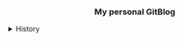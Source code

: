 <div align="center">
<h3>My personal GitBlog</h3>
<!-- <h4>Use the <a href ='https://github.com/DavideBri/Gesko'>Gesko</a></h4> -->
</div>

<details>
  <summary>History</summary>
  <div align="left">
<h4>2025-01-07 (완료)</h4>
<h5>- 테마변경(<a href ='https://github.com/DavideBri/Gesko'>Gesko</a>) 및 재업로드 / <a href ='https://github.com/pozuhtuhv/pozuhtuhv.github.io/'>참고</a></h5>
<h4>2025-01-03 ~ 2025-01-07 (완료)</h4>
<h5>- 테마 변경 작업 <a href='https://just-the-docs.com/'>Just the Docs</a> -> <a href ='https://github.com/DavideBri/Gesko'>Gesko</a></h5>
</div>
</details>


<!-- # Gesko

Simple and minimal Jekyll blog. 
Forked from [Asko](https://github.com/manuelmazzuola/asko).
Original theme from [Sidey](https://github.com/ronv/sidey).

### Features

- [x] Responsive Design
- [x] Dark/Ligh theme 🌗
- [x] Inline CSS
- [x] Anchor headings
- [x] Tags & Tag pages 
- [x] 404 page 
- [x] Robots.txt 🤖
- [x] Atom & Json feeds 📡
- [x] Sass 
- [x] About page, with Timeline! 🗣️
- [x] PageSpeed and w3Validator tests PASSED ✔️
- [x] Search bar 🔎
- [x] Next & Previous Post ⏮️ ⏭️
- [x] Automatic/Manual reading time estimation 🕐
- [x] Disqus section (optional) ✍️ 

Run local server:

```bash
$ git clone https://github.com/DavideBri/Gesko.git
$ cd Gesko
$ bundle install
$ bundle exec jekyll build
$ bundle exec jekyll serve
```

localhost:4000
